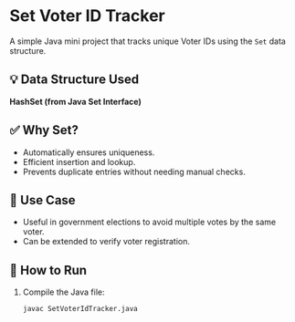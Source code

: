 # Set Voter ID Tracker

A simple Java mini project that tracks unique Voter IDs using the `Set` data structure.

## 💡 Data Structure Used
**HashSet (from Java Set Interface)**

## ✅ Why Set?
- Automatically ensures uniqueness.
- Efficient insertion and lookup.
- Prevents duplicate entries without needing manual checks.

## 🎯 Use Case
- Useful in government elections to avoid multiple votes by the same voter.
- Can be extended to verify voter registration.

## 📌 How to Run
1. Compile the Java file:
   ```bash
   javac SetVoterIdTracker.java
